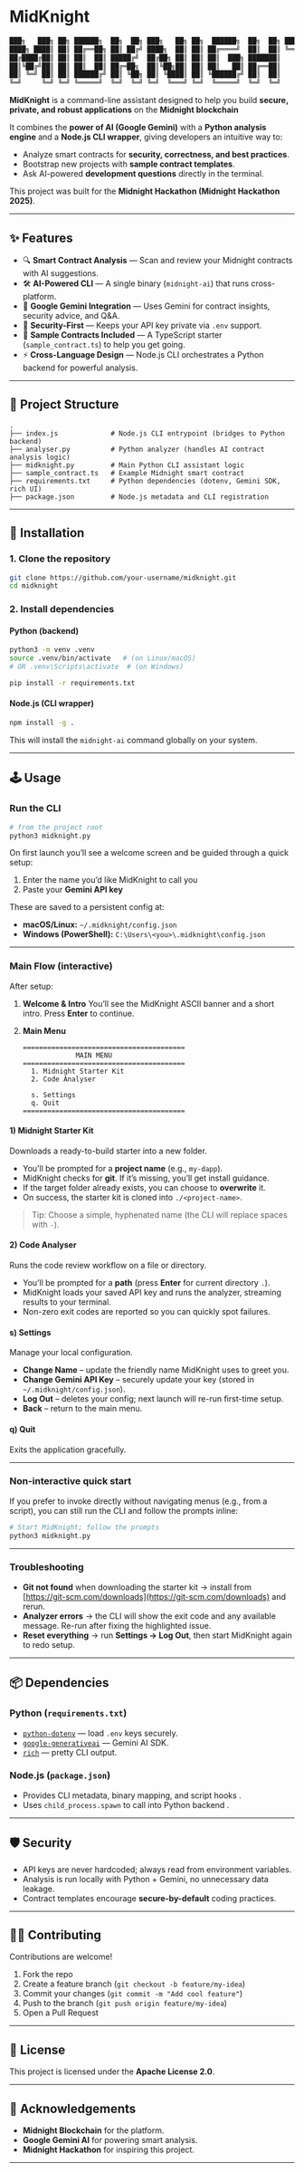 # MidKnight 
```d
███╗   ███╗ ██╗ ██████╗  ██╗  ██╗ ███╗   ██╗ ██╗  ██████╗  ██╗  ██╗ ████████╗
████╗ ████║ ██║ ██╔══██╗ ██║ ██╔╝ ████╗  ██║ ██║ ██╔════╝  ██║  ██║ ╚══██╔══╝
██╔████╔██║ ██║ ██║  ██║ █████╔╝  ██╔██╗ ██║ ██║ ██║  ███╗ ███████║    ██║
██║╚██╔╝██║ ██║ ██║  ██║ ██╔═██╗  ██║╚██╗██║ ██║ ██║   ██║ ██╔══██║    ██║
██║ ╚═╝ ██║ ██║ ██████╔╝ ██║ ╚██╗ ██║ ╚████║ ██║ ╚██████╔╝ ██║  ██║    ██║
╚═╝     ╚═╝ ╚═╝ ╚═════╝  ╚═╝  ╚═╝ ╚═╝  ╚═══╝ ╚═╝  ╚═════╝  ╚═╝  ╚═╝    ╚═╝
```
**MidKnight** is a command-line assistant designed to help you build **secure, private, and robust applications** on the **Midnight blockchain**

It combines the **power of AI (Google Gemini)** with a **Python analysis engine** and a **Node.js CLI wrapper**, giving developers an intuitive way to:

* Analyze smart contracts for **security, correctness, and best practices**.
* Bootstrap new projects with **sample contract templates**.
* Ask AI-powered **development questions** directly in the terminal.

This project was built for the **Midnight Hackathon (Midnight Hackathon 2025)**.

---

## ✨ Features

* 🔍 **Smart Contract Analysis** — Scan and review your Midnight contracts with AI suggestions.
* 🛠 **AI-Powered CLI** — A single binary (`midnight-ai`) that runs cross-platform.
* 🤖 **Google Gemini Integration** — Uses Gemini for contract insights, security advice, and Q&A.
* 🔐 **Security-First** — Keeps your API key private via `.env` support.
* 🧩 **Sample Contracts Included** — A TypeScript starter (`sample_contract.ts`) to help you get going.
* ⚡ **Cross-Language Design** — Node.js CLI orchestrates a Python backend for powerful analysis.

---

## 📂 Project Structure

```plaintext
.
├── index.js             # Node.js CLI entrypoint (bridges to Python backend)
├── analyser.py          # Python analyzer (handles AI contract analysis logic)
├── midknight.py         # Main Python CLI assistant logic
├── sample_contract.ts   # Example Midnight smart contract
├── requirements.txt     # Python dependencies (dotenv, Gemini SDK, rich UI)
├── package.json         # Node.js metadata and CLI registration
```

---

## 🚀 Installation

### 1. Clone the repository

```bash
git clone https://github.com/your-username/midknight.git
cd midknight
```

### 2. Install dependencies

#### Python (backend)

```bash
python3 -m venv .venv
source .venv/bin/activate   # (on Linux/macOS)
# OR .venv\Scripts\activate  # (on Windows)

pip install -r requirements.txt
```

#### Node.js (CLI wrapper)

```bash
npm install -g .
```

This will install the `midnight-ai` command globally on your system.


---

## 🕹 Usage

### Run the CLI

```bash
# from the project root
python3 midknight.py
```

On first launch you’ll see a welcome screen and be guided through a quick setup:

1. Enter the name you’d like MidKnight to call you
2. Paste your **Gemini API key**

These are saved to a persistent config at:

* **macOS/Linux:** `~/.midknight/config.json`
* **Windows (PowerShell):** `C:\Users\<you>\.midknight\config.json`

---

### Main Flow (interactive)

After setup:

1. **Welcome & Intro**
   You’ll see the MidKnight ASCII banner and a short intro. Press **Enter** to continue.

2. **Main Menu**

   ```
   ========================================
                MAIN MENU
   ========================================
     1. Midnight Starter Kit
     2. Code Analyser

     s. Settings
     q. Quit
   ========================================
   ```

#### 1) Midnight Starter Kit

Downloads a ready-to-build starter into a new folder.

* You’ll be prompted for a **project name** (e.g., `my-dapp`).
* MidKnight checks for **git**. If it’s missing, you’ll get install guidance.
* If the target folder already exists, you can choose to **overwrite** it.
* On success, the starter kit is cloned into `./<project-name>`.

> Tip: Choose a simple, hyphenated name (the CLI will replace spaces with `-`).

#### 2) Code Analyser

Runs the code review workflow on a file or directory.

* You’ll be prompted for a **path** (press **Enter** for current directory `.`).
* MidKnight loads your saved API key and runs the analyzer, streaming results to your terminal.
* Non-zero exit codes are reported so you can quickly spot failures.

#### s) Settings

Manage your local configuration.

* **Change Name** – update the friendly name MidKnight uses to greet you.
* **Change Gemini API Key** – securely update your key (stored in `~/.midknight/config.json`).
* **Log Out** – deletes your config; next launch will re-run first-time setup.
* **Back** – return to the main menu.

#### q) Quit

Exits the application gracefully.

---

### Non-interactive quick start

If you prefer to invoke directly without navigating menus (e.g., from a script), you can still run the CLI and follow the prompts inline:

```bash
# Start MidKnight; follow the prompts
python3 midknight.py
```

---

### Troubleshooting

* **Git not found** when downloading the starter kit → install from [https://git-scm.com/downloads](https://git-scm.com/downloads) and rerun.
* **Analyzer errors** → the CLI will show the exit code and any available message. Re-run after fixing the highlighted issue.
* **Reset everything** → run **Settings → Log Out**, then start MidKnight again to redo setup.

---

## 📦 Dependencies

### Python (`requirements.txt`)

* [`python-dotenv`](https://pypi.org/project/python-dotenv/) — load `.env` keys securely.
* [`google-generativeai`](https://pypi.org/project/google-generativeai/) — Gemini AI SDK.
* [`rich`](https://pypi.org/project/rich/) — pretty CLI output. 

### Node.js (`package.json`)

* Provides CLI metadata, binary mapping, and script hooks .
* Uses `child_process.spawn` to call into Python backend .

---

## 🛡 Security

* API keys are never hardcoded; always read from environment variables.
* Analysis is run locally with Python + Gemini, no unnecessary data leakage.
* Contract templates encourage **secure-by-default** coding practices.

---

## 🧑‍💻 Contributing

Contributions are welcome!

1. Fork the repo
2. Create a feature branch (`git checkout -b feature/my-idea`)
3. Commit your changes (`git commit -m "Add cool feature"`)
4. Push to the branch (`git push origin feature/my-idea`)
5. Open a Pull Request

---

## 📜 License

This project is licensed under the **Apache License 2.0**.

---

## 🙌 Acknowledgements

* **Midnight Blockchain** for the platform.
* **Google Gemini AI** for powering smart analysis.
* **Midnight Hackathon** for inspiring this project.

---

